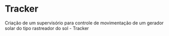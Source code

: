 # Tracker
Criação de um supervisório para controle de movimentação de um gerador solar do tipo rastreador do sol - Tracker

